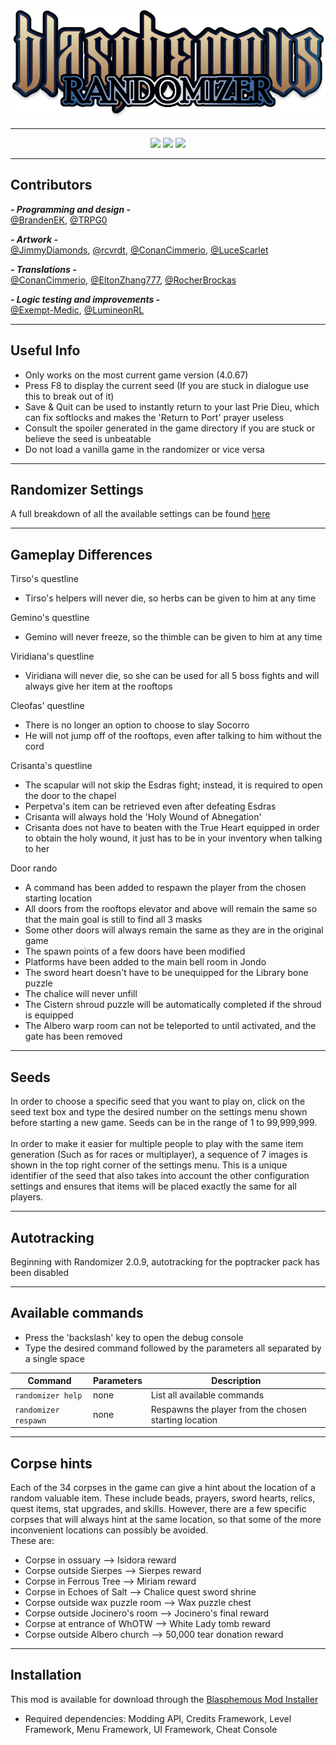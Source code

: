 <div align="center">
  <!-- Logo by JimmyDiamonds -->
  <img src="../resources/data/Randomizer/logo.png">
</div>

---

<div align="center">
  <img src="https://img.shields.io/github/v/release/BrandenEK/Blasphemous.Randomizer?style=for-the-badge&color=2857AB">
  <img src="https://img.shields.io/github/last-commit/BrandenEK/Blasphemous.Randomizer?style=for-the-badge&color=AB2857">
  <img src="https://img.shields.io/github/downloads/BrandenEK/Blasphemous.Randomizer/total?style=for-the-badge&color=57AB28">
</div>

---

## Contributors

***- Programming and design -*** <br>
[@BrandenEK](https://github.com/BrandenEK), [@TRPG0](https://github.com/TRPG0)

***- Artwork -*** <br>
[@JimmyDiamonds](https://github.com/JimmyDiamonds), [@rcvrdt](https://github.com/rcvrdt), [@ConanCimmerio](https://github.com/ConanCimmerio), [@LuceScarlet](https://github.com/LuceScarlet)

***- Translations -*** <br>
[@ConanCimmerio](https://github.com/ConanCimmerio), [@EltonZhang777](https://github.com/EltonZhang777), [@RocherBrockas](https://github.com/RocherBrockas)

***- Logic testing and improvements -*** <br>
[@Exempt-Medic](https://github.com/Exempt-Medic), [@LumineonRL](https://github.com/LumineonRL)

---

## Useful Info

- Only works on the most current game version (4.0.67)
- Press F8 to display the current seed (If you are stuck in dialogue use this to break out of it)
- Save & Quit can be used to instantly return to your last Prie Dieu, which can fix softlocks and makes the 'Return to Port' prayer useless
- Consult the spoiler generated in the game directory if you are stuck or believe the seed is unbeatable
- Do not load a vanilla game in the randomizer or vice versa

---

## Randomizer Settings

A full breakdown of all the available settings can be found [here](SETTINGS.md)

---

## Gameplay Differences

Tirso's questline
- Tirso's helpers will never die, so herbs can be given to him at any time

Gemino's questline
- Gemino will never freeze, so the thimble can be given to him at any time

Viridiana's questline
- Viridiana will never die, so she can be used for all 5 boss fights and will always give her item at the rooftops

Cleofas' questline
- There is no longer an option to choose to slay Socorro
- He will not jump off of the rooftops, even after talking to him without the cord

Crisanta's questline
- The scapular will not skip the Esdras fight; instead, it is required to open the door to the chapel
- Perpetva's item can be retrieved even after defeating Esdras
- Crisanta will always hold the 'Holy Wound of Abnegation'
- Crisanta does not have to beaten with the True Heart equipped in order to obtain the holy wound, it just has to be in your inventory when talking to her

Door rando
- A command has been added to respawn the player from the chosen starting location
- All doors from the rooftops elevator and above will remain the same so that the main goal is still to find all 3 masks
- Some other doors will always remain the same as they are in the original game
- The spawn points of a few doors have been modified
- Platforms have been added to the main bell room in Jondo
- The sword heart doesn't have to be unequipped for the Library bone puzzle
- The chalice will never unfill
- The Cistern shroud puzzle will be automatically completed if the shroud is equipped
- The Albero warp room can not be teleported to until activated, and the gate has been removed

---

## Seeds

In order to choose a specific seed that you want to play on, click on the seed text box and type the desired number on the settings menu shown before starting a new game.  Seeds can be in the range of 1 to 99,999,999.
<br><br>
In order to make it easier for multiple people to play with the same item generation (Such as for races or multiplayer), a sequence of 7 images is shown in the top right corner of the settings menu.  This is a unique identifier of the seed that also takes into account the other configuration settings and ensures that items will be placed exactly the same for all players.

---

## Autotracking

Beginning with Randomizer 2.0.9, autotracking for the poptracker pack has been disabled

---

## Available commands
- Press the 'backslash' key to open the debug console
- Type the desired command followed by the parameters all separated by a single space

| Command | Parameters | Description |
| ------- | ----------- | ------- |
| `randomizer help` | none | List all available commands |
| `randomizer respawn` | none | Respawns the player from the chosen starting location |

---

## Corpse hints

Each of the 34 corpses in the game can give a hint about the location of a random valuable item.  These include beads, prayers, sword hearts, relics, quest items, stat upgrades, and skills.  However, there are a few specific corpses that will always hint at the same location, so that some of the more inconvenient locations can possibly be avoided.
<br>
These are:
- Corpse in ossuary --> Isidora reward
- Corpse outside Sierpes --> Sierpes reward
- Corpse in Ferrous Tree --> Miriam reward
- Corpse in Echoes of Salt --> Chalice quest sword shrine
- Corpse outside wax puzzle room --> Wax puzzle chest
- Corpse outside Jocinero's room --> Jocinero's final reward
- Corpse at entrance of WhOTW --> White Lady tomb reward
- Corpse outside Albero church --> 50,000 tear donation reward

---

## Installation
This mod is available for download through the [Blasphemous Mod Installer](https://github.com/BrandenEK/Blasphemous.Modding.Installer)
- Required dependencies: Modding API, Credits Framework, Level Framework, Menu Framework, UI Framework, Cheat Console
